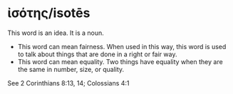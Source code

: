 # ἰσότης/isotēs
This word is an idea. It is a noun.

* This word can mean fairness. When used in this way, this word is used to talk about things that are done in a right or fair way. 
* This word can mean equality. Two things have equality when they are the same in number, size, or quality.

See 2 Corinthians 8:13, 14; Colossians 4:1
